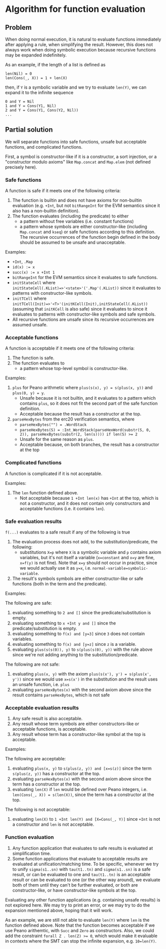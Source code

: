 Algorithm for function evaluation
=================================

Problem
-------

When doing normal execution, it is natural to evaluate functions immediately
after applying a rule, when simplifying the result. However, this does not
always work when doing symbolic execution because recursive functions may
be expanded indefinitely.

As an example, if the length of a list is defined as

```
len(Nil) = 0
len(Cons(_, X)) = 1 + len(X)
```

then, if `Y` is a symbolic variable and we try to evaluate `len(Y)`, we can
expand it to the infinite sequence

```
0 and Y = Nil
1 and Y = Cons(Y1, Nil)
2 and Y = Cons(Y1, Cons(Y2, Nil))
...
```

Partial solution
----------------

We will separate functions into safe functions, unsafe but acceptable functions,
and complicated functions.

First, a symbol is constructor-like if it is a constructor, a sort injection,
or a "constructor modulo axioms" like `Map.concat` and `Map.elem`
(not defined precisely here).

### Safe functions

A function is safe if it meets one of the following criteria:

1. The function is builtin and does not have axioms for non-builtin evaluation
   (e.g. `+Int`, but not `bitRangeInt` for the EVM semantics since it also has a
   non-builtin definition).
1. The function evaluates (including the predicate) to either
    * a pattern without free variables (i.e. constant functions)
    * a pattern whose symbols are either constructor-like (including
      `Map.concat` and `kseq`) or safe functions according to this definition.
      The recursive occurrences of the function begin defined in the body
      should be assumed to be unsafe and unacceptable.

Examples:
* `+Int`, `.Map`
* `id(x) := x`
* `succ(x) := x +Int 1`
* `bitRangeInt` for the EVM semantics since it evaluates to safe functions.
* `initStateCell` where `initStateCell(.KList)=>'<state>'('.Map'(.KList))`
  since it evaluates to patterns with constructor-like symbols.
* `initTCell` where
  `initTCell(Init)=>'<T>'(initKCell(Init),initStateCell(.KList))`
  (assuming that `initKCell` is also safe) since it evaluates to
  since it evaluates to patterns with constructor-like symbols and safe
  symbols.
* All recursive functions are unsafe since its recursive occurrences are
  assumed unsafe.

### Acceptable functions

A function is acceptable if it meets one of the following criteria:

1. The function is safe.
1. The function evaluates to
    * a pattern whose top-level symbol is constructor-like.

Examples:
1. `plus` for Peano arithmetic where `plus(s(x), y) = s(plus(x, y))` and
  `plus(0, y) = y`.
    * Unsafe because it is not builtin, and it evaluates to a pattern
      which contains `plus`, so it does not fit the second part of the
      safe function definition.
    * Acceptable because the result has a constructor at the top.
1. `parseHexBytes` from the erc20 verification semantics, where
    * `parseHexBytes("") = .WordStack`
    * `parseHexBytes(S) = :Int_WordStack(parseHexWord(substr(S, 0, 2)), parseHexBytes(substr(2, len(s)))) if len(S) >= 2`
    * Unsafe for the same reason as `plus`.
    * Acceptable because, on both branches, the result has a constructor at the
      top

### Complicated functions

A function is complicated if it is not acceptable.

Examples:
1. The `len` function defined above.
    * Not acceptable because `1 +Int len(x)` has `+Int` at the top, which
      is not a constructor, and it does not contain only
      constructors and acceptable functions (i.e. it contains `len`).


### Safe evaluation results

`f(...)` evaluates to a safe result if any of the following is true
1. The evaluation process does not add, to the
   substitution/predicate, the following:
    * substitutions `X=p` where `X` is a symbolic variable
      and `p` contains axiom variables, but it's
      not itself a variable
      (`x=constant` and `x=y` are fine, `x=f(y)` is not fine). Note that
      `x=y` should not occur in practice, since we would actually use it as
      `y=x`, i.e. `normal-variable=symbolic-variable`.
1. The result's symbols symbols are either constructor-like or safe functions
   (both in the term and the predicate).

Examples:

The following are safe:
1. evaluating something to `2 and []`
   since the predicate/substitution is empty.
1. evaluating something to `x +Int y and []`
   since the predicate/substitution is empty.
1. evaluating something to `f(x) and [y=3]`
   since `3` does not contain variables.
1. evaluating something to `f(x) and [y=z]`
   since `z` is a variable.
1. evaluating `plus(s(s(0)), y)` to `s(plus(s(0), y))` with the rule above
   since we're not adding anything to the substitution/predicate.

The following are not safe:
1. evaluating `plus(x, y)` with the axiom
   `plus(s(x'), y') = s(plus(x', y'))`
   since we would use `x=s(x')` in the substitution and the result uses
   an unsafe function, i.e. `plus`
1. evaluating `parseHexBytes(x)` with the second axiom above since
   the result contains `parseHexBytes`, which is not safe

### Acceptable evaluation results

1. Any safe result is also acceptable.
1. Any result whose term symbols are either constructors-like or
   acceptable functions, is acceptable.
1. Any result whose term has a constructor-like symbol at the top is acceptable.

Examples:

The following are acceptable:
1. evaluating `plus(x, y)` to `s(plus(z, y)) and [x=s(z)]`
   since the term `s(plus(z, y))` has a constructor at the top.
1. evaluating `parseHexBytes(x)` with the second axiom above
   since the term has a constructor at the top.
1. evaluating `len(X)` if `len` would be defined over Peano integers,
   i.e. `len(Cons(_, X)) = s(len(X))`,
   since the term has a constructor at the top.

The following is not acceptable:
1. evaluating `len(X)` to `1 +Int len(Y) and [X=Cons(_, Y)]` since `+Int`
   is not a constructor and `len` is not acceptable.

### Function evaluation

1. Any function application that evaluates to safe results is evaluated at
   simplification time.
1. Some function applications that evaluate to acceptable results are
   evaluated at unification/matching time.
   To be specific, whenever we try to unify `sigma(s1..sn)` with `tau(t1..tn)`
   and `sigma(s1..sn)` is a safe result, or can be evaluated to one
   and `tau(t1..tn)` is an acceptable result or can be evaluated to one
   (or the other way around), we evaluate both of them until they
   can't be further evaluated, or both are constructor-like, or have
   constructor-like symbols at the top.

Evaluating any other function applications (e.g. containing unsafe results)
is not explored here. We may try to print an error, or we may try to do the
expansion mentioned above, hoping that it will work.

As an example, we are still not able to evaluate `len(Y)` where `len`
is the function defined above. Note that the function becomes acceptable
if we use Peano arithemtic, with `Succ` and `Zero` as constructors. Also,
we could add the constraint `forall Z . len(Z) >= 0`, which would make it
evaluable in contexts where the SMT can stop the infinite expansion,
e.g. `10=len(Y)`.
